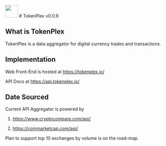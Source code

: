 
<img src="https://lh3.googleusercontent.com/g6lA4U8dAsipJfUxPSL7HJpN_DNnerxTrXDkuZMfoM0Na-kRs-9QWtdep7NjuJ3pVXInXBBOTQHJIwzHUrpuaQzX1XzscfXIRAHcZ5Z-RVZ2mm9gzEEYa5z67z_BZz_oiSRIguhy_dtNG7kNN0LUF6gmiusFA3TdJeiiaOm_cyl4unrDzJLs5_4dkQqh0uIoFrVcBdnKHhIFFz64HR7Ue-6kiwMzaJiJOcQSNmbszq6XbpG0ebtCKZrARuRFIGTJywW1lnqADGdtwCBT-7HOQc3faC03F5VQFx5kLUYsy5fHLz_jcrKNY-I3OcYP0RrII7_45dTQlYmz_nN_A5yTas-VQIWnDEvHcic9J69qdzmPlqLmrOUyAfQw1sjCmauJcIOYNhP6qtNKLoxn1JuXvrum1yZdfZP75xQs3XfjaXrb4nXUX3il4jVqQbEO2zxEx04ALzAWF6loxgAScrHK7H8NP2QWoA0awgFnuibxAyZfTzT6Qo_K2K2K_2T-O097RVX1w78o1jHnlyxAjr14zuUQ67aULfcBDOgK9-FyCRjGNdxC_ik6SbRcY-MHQchWNfiRrEmY7oumiVQG4aZm9l-jWyJWTOEokuSV2Dy7nvzkI49QxHoxDtACWkQkQwruBUx-fC8OCn1YeqBhOWpPOE67se5Hvwk45NM=w132-h156-no" width="40"/> # TokenPlex v0.0.9

## What is TokenPlex
TokenPlex is a data aggregator for digital currency trades and transactions.

## Implementation
Web Front-End is hosted at https://tokenplex.io/

API Docs at https://api.tokenplex.io/

## Date Sourced

Current API Aggregator is powered by

1. https://www.cryptocompare.com/api/ 

2. https://coinmarketcap.com/api/

Plan to support top 10 exchanges by volume is on the road-map. 